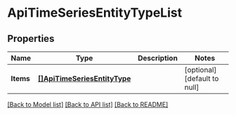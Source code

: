 # ApiTimeSeriesEntityTypeList

## Properties
Name | Type | Description | Notes
------------ | ------------- | ------------- | -------------
**Items** | [**[]ApiTimeSeriesEntityType**](ApiTimeSeriesEntityType.md) |  | [optional] [default to null]

[[Back to Model list]](../README.md#documentation-for-models) [[Back to API list]](../README.md#documentation-for-api-endpoints) [[Back to README]](../README.md)

